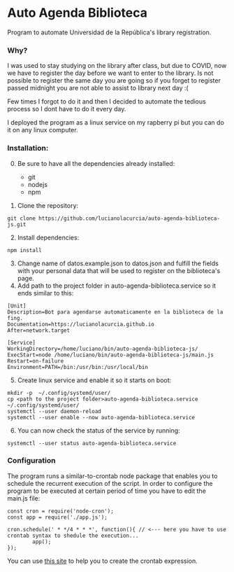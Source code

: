 # Auto Agenda Biblioteca
Program to automate Universidad de la República's library registration.

### Why?

I was used to stay studying on the library after class, but due to COVID, now we have to register the day before we want to enter to the library. Is not possible to register the same day you are going so if you forget to register passed midnight you are not able to assist to library next day :(

Few times I forgot to do it and then I decided to automate the tedious process so I dont have to do it every day.

I deployed the program as a linux service on my rapberry pi but you can do it on any linux computer.
### Installation:
0. Be sure to have all the dependencies already installed:
	*	git
	*	nodejs
	*	npm

1. Clone the repository:
  ```
  git clone https://github.com/lucianolacurcia/auto-agenda-biblioteca-js.git
  ```
2. Install dependencies:
  ```
  npm install
  ```
3. Change name of datos.example.json to datos.json and fulfill the fields with your personal data that will be used to register on the biblioteca's page.
4. Add path to the project folder in auto-agenda-biblioteca.service so it ends similar to this:
```
[Unit]
Description=Bot para agendarse automaticamente en la biblioteca de la fing.
Documentation=https://lucianolacurcia.github.io
After=network.target

[Service]
WorkingDirectory=/home/luciano/bin/auto-agenda-biblioteca-js/
ExecStart=node /home/luciano/bin/auto-agenda-biblioteca-js/main.js
Restart=on-failure
Environment=PATH=/bin:/usr/bin:/usr/local/bin
```

5. Create linux service and enable it so it starts on boot:
  ```
  mkdir -p  ~/.config/systemd/user/
  cp <path to the project folder>auto-agenda-biblioteca.service ~/.config/systemd/user/
  systemctl --user daemon-reload
  systemctl --user enable --now auto-agenda-biblioteca.service
  ```
6. You can now check the status of the service by running:
```
systemctl --user status auto-agenda-biblioteca.service
```

### Configuration
The program runs a similar-to-crontab node package that enables you to schedule the recurrent execution of the script.
In order to configure the program to be executed at certain period of time you have to edit the main.js file:
```
const cron = require('node-cron');
const app = require('./app.js');

cron.schedule(' * */4 * * *', function(){ // <--- here you have to use crontab syntax to shedule the execution...
        app();
});
```
You can use [this site](https://crontab.guru/) to help you to create the crontab expression.
